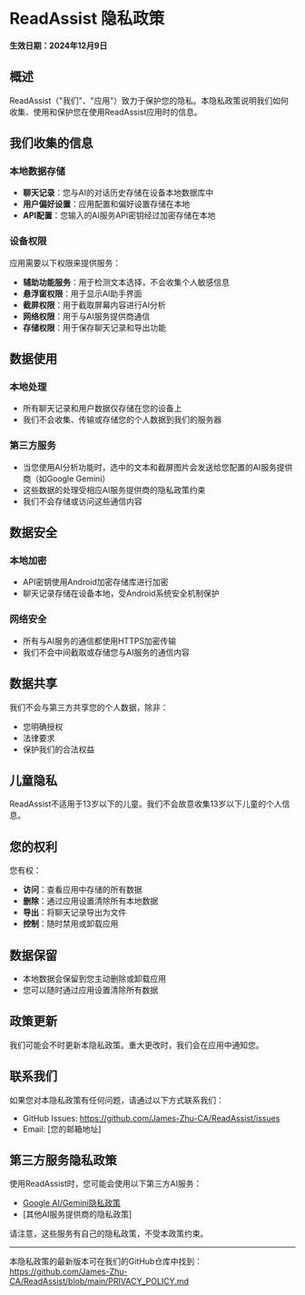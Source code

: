 # ReadAssist 隐私政策

**生效日期：2024年12月9日**

## 概述

ReadAssist（"我们"、"应用"）致力于保护您的隐私。本隐私政策说明我们如何收集、使用和保护您在使用ReadAssist应用时的信息。

## 我们收集的信息

### 本地数据存储
- **聊天记录**：您与AI的对话历史存储在设备本地数据库中
- **用户偏好设置**：应用配置和偏好设置存储在本地
- **API配置**：您输入的AI服务API密钥经过加密存储在本地

### 设备权限
应用需要以下权限来提供服务：
- **辅助功能服务**：用于检测文本选择，不会收集个人敏感信息
- **悬浮窗权限**：用于显示AI助手界面
- **截屏权限**：用于截取屏幕内容进行AI分析
- **网络权限**：用于与AI服务提供商通信
- **存储权限**：用于保存聊天记录和导出功能

## 数据使用

### 本地处理
- 所有聊天记录和用户数据仅存储在您的设备上
- 我们不会收集、传输或存储您的个人数据到我们的服务器

### 第三方服务
- 当您使用AI分析功能时，选中的文本和截屏图片会发送给您配置的AI服务提供商（如Google Gemini）
- 这些数据的处理受相应AI服务提供商的隐私政策约束
- 我们不会存储或访问这些通信内容

## 数据安全

### 本地加密
- API密钥使用Android加密存储库进行加密
- 聊天记录存储在设备本地，受Android系统安全机制保护

### 网络安全
- 所有与AI服务的通信都使用HTTPS加密传输
- 我们不会中间截取或存储您与AI服务的通信内容

## 数据共享

我们不会与第三方共享您的个人数据，除非：
- 您明确授权
- 法律要求
- 保护我们的合法权益

## 儿童隐私

ReadAssist不适用于13岁以下的儿童。我们不会故意收集13岁以下儿童的个人信息。

## 您的权利

您有权：
- **访问**：查看应用中存储的所有数据
- **删除**：通过应用设置清除所有本地数据
- **导出**：将聊天记录导出为文件
- **控制**：随时禁用或卸载应用

## 数据保留

- 本地数据会保留到您主动删除或卸载应用
- 您可以随时通过应用设置清除所有数据

## 政策更新

我们可能会不时更新本隐私政策。重大更改时，我们会在应用中通知您。

## 联系我们

如果您对本隐私政策有任何问题，请通过以下方式联系我们：
- GitHub Issues: https://github.com/James-Zhu-CA/ReadAssist/issues
- Email: [您的邮箱地址]

## 第三方服务隐私政策

使用ReadAssist时，您可能会使用以下第三方AI服务：
- [Google AI/Gemini隐私政策](https://policies.google.com/privacy)
- [其他AI服务提供商的隐私政策]

请注意，这些服务有自己的隐私政策，不受本政策约束。

---

本隐私政策的最新版本可在我们的GitHub仓库中找到：
https://github.com/James-Zhu-CA/ReadAssist/blob/main/PRIVACY_POLICY.md 